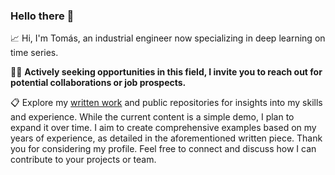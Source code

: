 ### Hello there 👋
📈 Hi, I'm Tomás, an industrial engineer now specializing in deep learning on time series.

👨‍💻 **Actively seeking opportunities in this field, I invite you to reach out for potential collaborations or job prospects.**

📋 Explore my [written work](tobemo.github.io) and public repositories for insights into my skills and experience. 
While the current content is a simple demo, I plan to expand it over time. I aim to create comprehensive examples based on my years of experience, as detailed in the aforementioned written piece.
Thank you for considering my profile. Feel free to connect and discuss how I can contribute to your projects or team.

